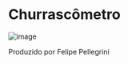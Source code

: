 <h1> Churrascômetro </h1>

![image](https://user-images.githubusercontent.com/107892258/185188761-5ca260bd-954e-4275-94fc-0b8b345dda76.png)

<p> Produzido por Felipe Pellegrini</p>
